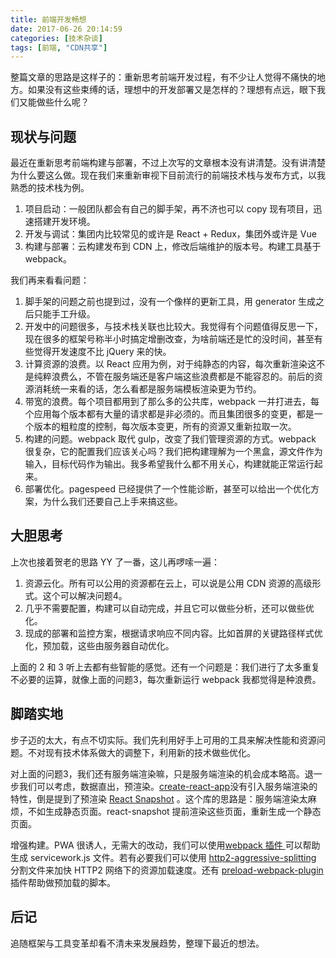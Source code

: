 ```yaml
---
title: 前端开发畅想
date: 2017-06-26 20:14:59
categories: [技术杂谈]
tags: [前端, "CDN共享"]
---
```


整篇文章的思路是这样子的：重新思考前端开发过程，有不少让人觉得不痛快的地方。如果没有这些束缚的话，理想中的开发部署又是怎样的？理想有点远，眼下我们又能做些什么呢？

<!-- more -->

## 现状与问题

最近在重新思考前端构建与部署，不过上次写的文章根本没有讲清楚。没有讲清楚为什么要这么做。现在我们来重新审视下目前流行的前端技术栈与发布方式，以我熟悉的技术栈为例。
1. 项目启动：一般团队都会有自己的脚手架，再不济也可以 copy 现有项目，迅速搭建开发环境。
2. 开发与调试：集团内比较常见的或许是 React + Redux，集团外或许是 Vue
3. 构建与部署：云构建发布到 CDN 上，修改后端维护的版本号。构建工具基于 webpack。

我们再来看看问题：
1. 脚手架的问题之前也提到过，没有一个像样的更新工具，用 generator 生成之后只能手工升级。
2. 开发中的问题很多，与技术栈关联也比较大。我觉得有个问题值得反思一下，现在很多的框架号称半小时搞定增删改查，为啥前端还是忙的没时间，甚至有些觉得开发速度不比 jQuery 来的快。
3. 计算资源的浪费。以 React 应用为例，对于纯静态的内容，每次重新渲染这不是纯粹浪费么，不管在服务端还是客户端这些浪费都是不能容忍的。前后的资源消耗统一来看的话，怎么看都是服务端模板渲染更为节约。
4. 带宽的浪费。每个项目都用到了那么多的公共库，webpack 一并打进去，每个应用每个版本都有大量的请求都是非必须的。而且集团很多的变更，都是一个版本的粗粒度的控制，每次版本变更，所有的资源又重新拉取一次。
5. 构建的问题。webpack 取代 gulp，改变了我们管理资源的方式。webpack 很复杂，它的配置我们应该关心吗？我们把构建理解为一个黑盒，源文件作为输入，目标代码作为输出。我多希望我什么都不用关心，构建就能正常运行起来。
6. 部署优化。pagespeed 已经提供了一个性能诊断，甚至可以给出一个优化方案，为什么我们还要自己上手来搞这些。


## 大胆思考
上次也接着贺老的思路 YY 了一番，这儿再啰嗦一遍：
1. 资源云化。所有可以公用的资源都在云上，可以说是公用 CDN 资源的高级形式。这个可以解决问题4。
2. 几乎不需要配置，构建可以自动完成，并且它可以做些分析，还可以做些优化。
3. 现成的部署和监控方案，根据请求响应不同内容。比如首屏的关键路径样式优化，预加载，这些由服务器自动优化。

上面的 2 和 3 听上去都有些智能的感觉。还有一个问题是：我们进行了太多重复不必要的运算，就像上面的问题3，每次重新运行 webpack 我都觉得是种浪费。

## 脚踏实地
步子迈的太大，有点不切实际。我们先利用好手上可用的工具来解决性能和资源问题。不对现有技术体系做大的调整下，利用新的技术做些优化。

对上面的问题3，我们还有服务端渲染嘛，只是服务端渲染的机会成本略高。退一步我们可以考虑，数据直出，预渲染。[create-react-app](https://github.com/facebookincubator/create-react-app)没有引入服务端渲染的特性，倒是提到了预渲染 [React Snapshot](https://github.com/geelen/react-snapshot) 。这个库的思路是：服务端渲染太麻烦，不如生成静态页面。react-snapshot 提前渲染这些页面，重新生成一个静态页面。

增强构建。PWA 很诱人，无需大的改动，我们可以使用[webpack 插件 ](https://github.com/goldhand/sw-precache-webpack-plugin) 可以帮助生成 servicework.js 文件。若有必要我们可以使用 [http2-aggressive-splitting](https://github.com/webpack/webpack/tree/master/examples/http2-aggressive-splitting) 分割文件来加快 HTTP2 网络下的资源加载速度。还有 [preload-webpack-plugin](https://github.com/GoogleChrome/preload-webpack-plugin) 插件帮助做预加载的脚本。


## 后记
追随框架与工具变革却看不清未来发展趋势，整理下最近的想法。
